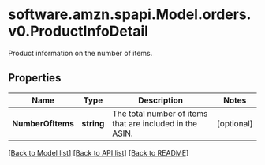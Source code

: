 # software.amzn.spapi.Model.orders.v0.ProductInfoDetail
Product information on the number of items.

## Properties

Name | Type | Description | Notes
------------ | ------------- | ------------- | -------------
**NumberOfItems** | **string** | The total number of items that are included in the ASIN. | [optional] 

[[Back to Model list]](../README.md#documentation-for-models) [[Back to API list]](../README.md#documentation-for-api-endpoints) [[Back to README]](../README.md)

